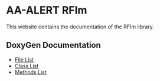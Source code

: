 
# AA-ALERT RFIm

This website contains the documentation of the RFIm library.

## DoxyGen Documentation

* [File List](https://aa-alert.github.io/RFIm/html/files.html)
* [Class List](https://aa-alert.github.io/RFIm/html/annotated.html)
* [Methods List](https://aa-alert.github.io/RFIm/html/functions.html)

